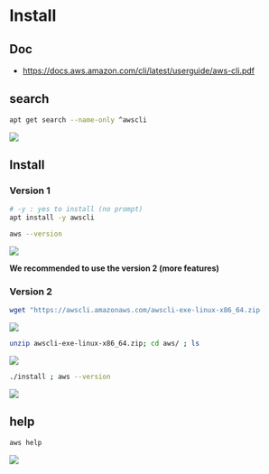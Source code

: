 # Install

## Doc
* https://docs.aws.amazon.com/cli/latest/userguide/aws-cli.pdf

## search
````Bash
apt get search --name-only ^awscli
````
[<img src="https://i.imgur.com/wgLSQsJ.png">](https://i.imgur.com/wgLSQsJ.png)

## Install
### Version 1
````Bash
# -y : yes to install (no prompt)
apt install -y awscli
````
````Bash
aws --version
````
[<img src="https://i.imgur.com/2ywexVo.png">](https://i.imgur.com/2ywexVo.png)

**We recommended to use the version 2 (more features)**

### Version 2
````Bash
wget "https://awscli.amazonaws.com/awscli-exe-linux-x86_64.zip
````
[<img src="https://i.imgur.com/9QVhp2q.png">](https://i.imgur.com/9QVhp2q.png)

```Bash
unzip awscli-exe-linux-x86_64.zip; cd aws/ ; ls
```
[<img src="https://i.imgur.com/rblYsLv.png">](https://i.imgur.com/rblYsLv.png)

````Bash
./install ; aws --version
````
[<img src="https://i.imgur.com/oQdp0at.png">](https://i.imgur.com/oQdp0at.png)


## help
````Bash
aws help
````
[<img src="https://i.imgur.com/qAraxTA.png">](https://i.imgur.com/qAraxTA.png)
